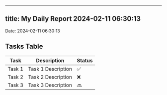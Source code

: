 
---
title: My Daily Report 2024-02-11 06:30:13
---

Date: 2024-02-11 06:30:13

## Tasks Table

| Task | Description | Status |
|------|-------------|--------|
| Task 1 | Task 1 Description | ✅ |
| Task 2 | Task 2 Description | ❌ |
| Task 3 | Task 3 Description | 🔜 |
